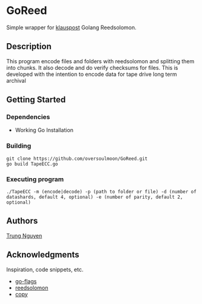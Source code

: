 # GoReed

Simple wrapper for [klauspost](https://github.com/klauspost/reedsolomon) Golang Reedsolomon.

## Description

This program encode files and folders with reedsolomon and splitting them into chunks. It also decode and do verify checksums for files. This is developed with the intention to encode data for tape drive long term archival

## Getting Started

### Dependencies

* Working Go Installation

### Building

```
git clone https://github.com/oversoulmoon/GoReed.git
go build TapeECC.go 
```

### Executing program

```
./TapeECC -m (encode|decode) -p (path to folder or file) -d (number of datashards, default 4, optional) -e (number of parity, default 2, optional)
```

## Authors

[Trung Nguyen](https://github.com/oversoulmoon)

## Acknowledgments

Inspiration, code snippets, etc.
* [go-flags](github.com/jessevdk/go-flags)
* [reedsolomon](github.com/klauspost/reedsolomon)
* [copy](github.com/otiai10/copy)